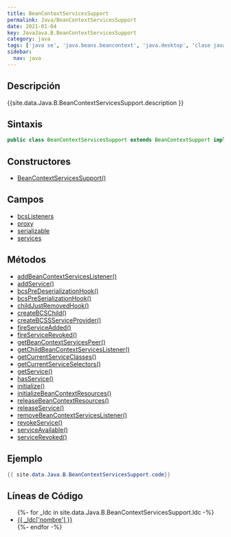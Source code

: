 ```yaml
---
title: BeanContextServicesSupport
permalink: Java/BeanContextServicesSupport
date: 2021-01-04
key: JavaJava.B.BeanContextServicesSupport
category: java
tags: ['java se', 'java.beans.beancontext', 'java.desktop', 'clase java', 'Java 1.2']
sidebar: 
  nav: java
---
```


## Descripción
{{site.data.Java.B.BeanContextServicesSupport.description }}

## Sintaxis
~~~java
public class BeanContextServicesSupport extends BeanContextSupport implements BeanContextServices
~~~

## Constructores
* [BeanContextServicesSupport()](/Java/BeanContextServicesSupport/BeanContextServicesSupport/)

## Campos
* [bcsListeners](/Java/BeanContextServicesSupport/bcsListeners)
* [proxy](/Java/BeanContextServicesSupport/proxy)
* [serializable](/Java/BeanContextServicesSupport/serializable)
* [services](/Java/BeanContextServicesSupport/services)

## Métodos
* [addBeanContextServicesListener()](/Java/BeanContextServicesSupport/addBeanContextServicesListener)
* [addService()](/Java/BeanContextServicesSupport/addService)
* [bcsPreDeserializationHook()](/Java/BeanContextServicesSupport/bcsPreDeserializationHook)
* [bcsPreSerializationHook()](/Java/BeanContextServicesSupport/bcsPreSerializationHook)
* [childJustRemovedHook()](/Java/BeanContextServicesSupport/childJustRemovedHook)
* [createBCSChild()](/Java/BeanContextServicesSupport/createBCSChild)
* [createBCSSServiceProvider()](/Java/BeanContextServicesSupport/createBCSSServiceProvider)
* [fireServiceAdded()](/Java/BeanContextServicesSupport/fireServiceAdded)
* [fireServiceRevoked()](/Java/BeanContextServicesSupport/fireServiceRevoked)
* [getBeanContextServicesPeer()](/Java/BeanContextServicesSupport/getBeanContextServicesPeer)
* [getChildBeanContextServicesListener()](/Java/BeanContextServicesSupport/getChildBeanContextServicesListener)
* [getCurrentServiceClasses()](/Java/BeanContextServicesSupport/getCurrentServiceClasses)
* [getCurrentServiceSelectors()](/Java/BeanContextServicesSupport/getCurrentServiceSelectors)
* [getService()](/Java/BeanContextServicesSupport/getService)
* [hasService()](/Java/BeanContextServicesSupport/hasService)
* [initialize()](/Java/BeanContextServicesSupport/initialize)
* [initializeBeanContextResources()](/Java/BeanContextServicesSupport/initializeBeanContextResources)
* [releaseBeanContextResources()](/Java/BeanContextServicesSupport/releaseBeanContextResources)
* [releaseService()](/Java/BeanContextServicesSupport/releaseService)
* [removeBeanContextServicesListener()](/Java/BeanContextServicesSupport/removeBeanContextServicesListener)
* [revokeService()](/Java/BeanContextServicesSupport/revokeService)
* [serviceAvailable()](/Java/BeanContextServicesSupport/serviceAvailable)
* [serviceRevoked()](/Java/BeanContextServicesSupport/serviceRevoked)

## Ejemplo
~~~java
{{ site.data.Java.B.BeanContextServicesSupport.code}}
~~~

## Líneas de Código
<ul>
{%- for _ldc in site.data.Java.B.BeanContextServicesSupport.ldc -%}
   <li>
       <a href="{{_ldc['url'] }}">{{ _ldc['nombre'] }}</a>
   </li>
{%- endfor -%}
</ul>
